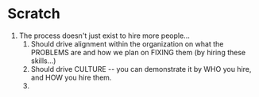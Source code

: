 # Scratch
1. The process doesn't just exist to hire more people...
    1. Should drive alignment within the organization on what the PROBLEMS are and how we plan on FIXING them (by hiring these skills...)
	2. Should drive CULTURE -- you can demonstrate it by WHO you hire, and HOW you hire them.
	3. 